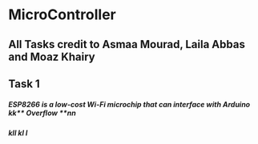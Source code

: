 # MicroController

## All Tasks credit to Asmaa Mourad, Laila Abbas and Moaz Khairy

## Task 1

##### **ESP8266** is a low-cost Wi-Fi mic**roc**hip that can interface with **Arduino** kk** Overflow **nn
##### kll __kl__ l
